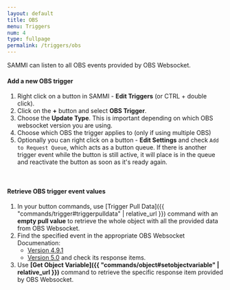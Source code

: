 ```yaml
---
layout: default
title: OBS
menu: Triggers
num: 4
type: fullpage
permalink: /triggers/obs
---
```

SAMMI can listen to all OBS events provided by OBS Websocket.

#### Add a new OBS trigger
1. Right click on a button in SAMMI - **Edit Triggers** (or CTRL + double click).
2. Click on the **+** button and select **OBS Trigger**.
3. Choose the **Update Type**. This is important depending on which OBS websocket version you are using.
4. Choose which OBS the trigger applies to (only if using multiple OBS)
5. Optionally you can right click on a button - **Edit Settings** and check  `Add to Request Queue`, which acts as a button queue. If there is another trigger event while the button is still active, it will place is in the queue and reactivate the button as soon as it's ready again.
<br>

#### Retrieve OBS trigger event values
1. In your button commands, use [Trigger Pull Data]({{ "commands/trigger#triggerpulldata" | relative_url }}) command with an **empty pull value** to retrieve the whole object with all the provided data from OBS Websocket.
2. Find the specified event in the appropriate OBS Websocket Documenation: 
    - [Version 4.9.1](https://github.com/obsproject/obs-websocket/blob/4.x-current/docs/generated/protocol.md#events)
    - [Version 5.0](https://github.com/obsproject/obs-websocket/blob/master/docs/generated/protocol.md)
   and check its response items.
4. Use **[Get Object Variable]({{ "commands/object#setobjectvariable" | relative_url }})** command to retrieve the specific response item provided by OBS Websocket.


